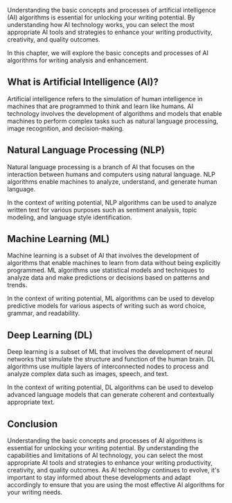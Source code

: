 
Understanding the basic concepts and processes of artificial intelligence (AI) algorithms is essential for unlocking your writing potential. By understanding how AI technology works, you can select the most appropriate AI tools and strategies to enhance your writing productivity, creativity, and quality outcomes.

In this chapter, we will explore the basic concepts and processes of AI algorithms for writing analysis and enhancement.

What is Artificial Intelligence (AI)?
-------------------------------------

Artificial intelligence refers to the simulation of human intelligence in machines that are programmed to think and learn like humans. AI technology involves the development of algorithms and models that enable machines to perform complex tasks such as natural language processing, image recognition, and decision-making.

Natural Language Processing (NLP)
---------------------------------

Natural language processing is a branch of AI that focuses on the interaction between humans and computers using natural language. NLP algorithms enable machines to analyze, understand, and generate human language.

In the context of writing potential, NLP algorithms can be used to analyze written text for various purposes such as sentiment analysis, topic modeling, and language style identification.

Machine Learning (ML)
---------------------

Machine learning is a subset of AI that involves the development of algorithms that enable machines to learn from data without being explicitly programmed. ML algorithms use statistical models and techniques to analyze data and make predictions or decisions based on patterns and trends.

In the context of writing potential, ML algorithms can be used to develop predictive models for various aspects of writing such as word choice, grammar, and readability.

Deep Learning (DL)
------------------

Deep learning is a subset of ML that involves the development of neural networks that simulate the structure and function of the human brain. DL algorithms use multiple layers of interconnected nodes to process and analyze complex data such as images, speech, and text.

In the context of writing potential, DL algorithms can be used to develop advanced language models that can generate coherent and contextually appropriate text.

Conclusion
----------

Understanding the basic concepts and processes of AI algorithms is essential for unlocking your writing potential. By understanding the capabilities and limitations of AI technology, you can select the most appropriate AI tools and strategies to enhance your writing productivity, creativity, and quality outcomes. As AI technology continues to evolve, it's important to stay informed about these developments and adapt accordingly to ensure that you are using the most effective AI algorithms for your writing needs.
